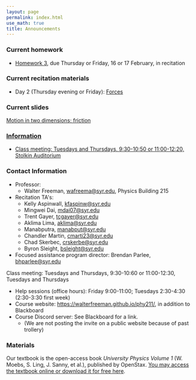 ```yaml
---
layout: page 
permalink: index.html
use_math: true
title: Announcements
---
```


### Current homework 

* <a href="hw/hw3/homework3.pdf">Homework 3</a>, due Thursday or Friday, 16 or 17 February, in recitation<br>


### Current recitation materials

* Day 2 (Thursday evening or Friday): <a href="recitation/week4/recitation-forces.pdf">Forces</a>

### Current slides

<a href="slides/lec8/lecture8.pdf">Motion in two dimensions; friction


### Information
- Class meeting: Tuesdays and Thursdays, 9:30-10:50 or 11:00-12:20, Stolkin Auditorium 

 <a id="contact"></a>

### Contact Information

-   Professor:
    - Walter Freeman, <wafreema@syr.edu>, Physics Building 215
-   Recitation TA's:
    * Kelly Aspinwall, <kfaspinw@syr.edu>
    * Mingwei Dai, <mdai07@syr.edu>
    * Trent Gayer, <tcgayer@syr.edu>
    * Aklima Lima, <aklima@syr.edu>
    * Manabputra, <manabput@syr.edu>
    * Chandler Martin, <cmarti23@syr.edu>
    * Chad Skerbec, <crskerbe@syr.edu>
    * Byron Sleight, <bsleight@syr.edu>
- Focused assistance program director: Brendan Parlee, <bhparlee@syr.edu>

Class meeting: Tuesdays and Thursdays, 9:30-10:60 or 11:00-12:30, Tuesdays and Thursdays
-   Help sessions (office hours): Friday 9:00-11:00; Tuesdays 2:30-4:30 (2:30-3:30 first week)
-   Course website: <https://walterfreeman.github.io/phy211/>, in addition to Blackboard
-   Course Discord server: See Blackboard for a link.
    * (We are not posting the invite on a public website because of past trollery)


### Materials

Our textbook is the open-access book *University Physics Volume 1* (W. Moebs, S. Ling, J. Sanny, et al.), published by OpenStax. <a href="https://openstax.org/details/books/university-physics-volume-1">You may access the textbook online or download it for free here</a>. 


